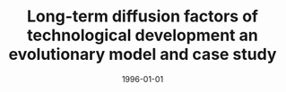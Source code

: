 ---
# Documentation: https://wowchemy.com/docs/managing-content/

title: Long-term diffusion factors of technological development an evolutionary model
  and case study
subtitle: ''
summary: ''
authors:
- Witold Kwaśnicki
- kwasnicka
tags: []
categories: []
date: '1996-01-01'
lastmod: 2022-10-07T04:59:14Z
featured: false
draft: false

# Featured image
# To use, add an image named `featured.jpg/png` to your page's folder.
# Focal points: Smart, Center, TopLeft, Top, TopRight, Left, Right, BottomLeft, Bottom, BottomRight.
image:
  caption: ''
  focal_point: ''
  preview_only: false

# Projects (optional).
#   Associate this post with one or more of your projects.
#   Simply enter your project's folder or file name without extension.
#   E.g. `projects = ["internal-project"]` references `content/project/deep-learning/index.md`.
#   Otherwise, set `projects = []`.
projects: []
publishDate: '2022-10-07T04:59:13.271672Z'
publication_types:
- '2'
abstract: ''
publication: '*Technological Forecasting and Social Change*'
doi: 10.1016/0040-1625(95)00272-3
---